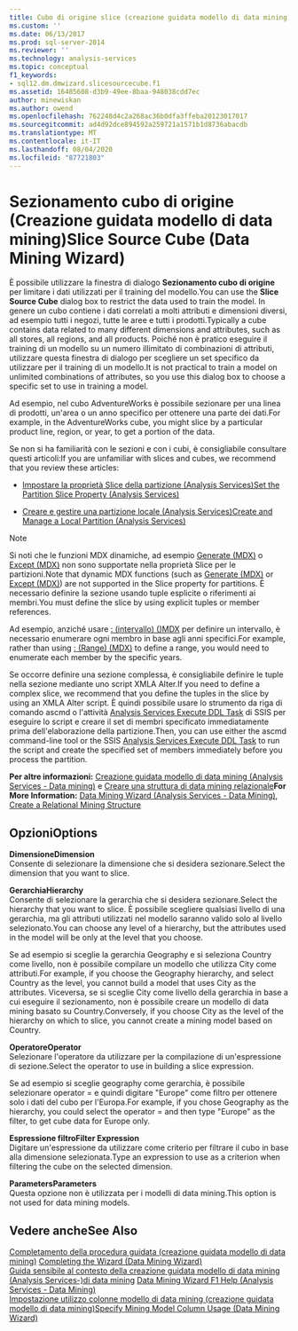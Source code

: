 ```yaml
---
title: Cubo di origine slice (creazione guidata modello di data mining) | Microsoft Docs
ms.custom: ''
ms.date: 06/13/2017
ms.prod: sql-server-2014
ms.reviewer: ''
ms.technology: analysis-services
ms.topic: conceptual
f1_keywords:
- sql12.dm.dmwizard.slicesourcecube.f1
ms.assetid: 16485608-d3b9-49ee-8baa-948038cdd7ec
author: minewiskan
ms.author: owend
ms.openlocfilehash: 762248d4c2a268ac36b0dfa3ffeba20123017017
ms.sourcegitcommit: ad4d92dce894592a259721a1571b1d8736abacdb
ms.translationtype: MT
ms.contentlocale: it-IT
ms.lasthandoff: 08/04/2020
ms.locfileid: "87721803"
---
```

# <a name="slice-source-cube-data-mining-wizard"></a><span data-ttu-id="fff4a-102">Sezionamento cubo di origine (Creazione guidata modello di data mining)</span><span class="sxs-lookup"><span data-stu-id="fff4a-102">Slice Source Cube (Data Mining Wizard)</span></span>
  <span data-ttu-id="fff4a-103">È possibile utilizzare la finestra di dialogo **Sezionamento cubo di origine** per limitare i dati utilizzati per il training del modello.</span><span class="sxs-lookup"><span data-stu-id="fff4a-103">You can use the **Slice Source Cube** dialog box to restrict the data used to train the model.</span></span> <span data-ttu-id="fff4a-104">In genere un cubo contiene i dati correlati a molti attributi e dimensioni diversi, ad esempio tutti i negozi, tutte le aree e tutti i prodotti.</span><span class="sxs-lookup"><span data-stu-id="fff4a-104">Typically a cube contains data related to many different dimensions and attributes, such as all stores, all regions, and all products.</span></span> <span data-ttu-id="fff4a-105">Poiché non è pratico eseguire il training di un modello su un numero illimitato di combinazioni di attributi, utilizzare questa finestra di dialogo per scegliere un set specifico da utilizzare per il training di un modello.</span><span class="sxs-lookup"><span data-stu-id="fff4a-105">It is not practical to train a model on unlimited combinations of attributes, so you use this dialog box to choose a specific set to use in training a model.</span></span>  
  
 <span data-ttu-id="fff4a-106">Ad esempio, nel cubo AdventureWorks è possibile sezionare per una linea di prodotti, un'area o un anno specifico per ottenere una parte dei dati.</span><span class="sxs-lookup"><span data-stu-id="fff4a-106">For example, in the AdventureWorks cube, you might slice by a particular product line, region, or year, to get a portion of the data.</span></span>  
  
 <span data-ttu-id="fff4a-107">Se non si ha familiarità con le sezioni e con i cubi, è consigliabile consultare questi articoli:</span><span class="sxs-lookup"><span data-stu-id="fff4a-107">If you are unfamiliar with slices and cubes, we recommend that you review these articles:</span></span>  
  
-   [<span data-ttu-id="fff4a-108">Impostare la proprietà Slice della partizione &#40;Analysis Services&#41;</span><span class="sxs-lookup"><span data-stu-id="fff4a-108">Set the Partition Slice Property &#40;Analysis Services&#41;</span></span>](multidimensional-models/set-the-partition-slice-property-analysis-services.md)  
  
-   [<span data-ttu-id="fff4a-109">Creare e gestire una partizione locale &#40;Analysis Services&#41;</span><span class="sxs-lookup"><span data-stu-id="fff4a-109">Create and Manage a Local Partition &#40;Analysis Services&#41;</span></span>](multidimensional-models/create-and-manage-a-local-partition-analysis-services.md)  
  
> [!NOTE]  
>  <span data-ttu-id="fff4a-110">Si noti che le funzioni MDX dinamiche, ad esempio [Generate &#40;MDX&#41;](/sql/mdx/generate-mdx) o [Except &#40;MDX&#41;](/sql/mdx/except-mdx-function) non sono supportate nella proprietà Slice per le partizioni.</span><span class="sxs-lookup"><span data-stu-id="fff4a-110">Note that dynamic MDX functions (such as [Generate &#40;MDX&#41;](/sql/mdx/generate-mdx) or [Except &#40;MDX&#41;](/sql/mdx/except-mdx-function)) are not supported in the Slice property for partitions.</span></span> <span data-ttu-id="fff4a-111">È necessario definire la sezione usando tuple esplicite o riferimenti ai membri.</span><span class="sxs-lookup"><span data-stu-id="fff4a-111">You must define the slice by using explicit tuples or member references.</span></span>  
>   
>  <span data-ttu-id="fff4a-112">Ad esempio, anziché usare [: &#40;intervallo&#41; &#40;&#41;MDX](/sql/mdx/range-mdx) per definire un intervallo, è necessario enumerare ogni membro in base agli anni specifici.</span><span class="sxs-lookup"><span data-stu-id="fff4a-112">For example, rather than using  [: &#40;Range&#41; &#40;MDX&#41;](/sql/mdx/range-mdx) to define a range, you would need to enumerate each member by the specific years.</span></span>  
>   
>  <span data-ttu-id="fff4a-113">Se occorre definire una sezione complessa, è consigliabile definire le tuple nella sezione mediante uno script XMLA Alter.</span><span class="sxs-lookup"><span data-stu-id="fff4a-113">If you need to define a complex slice, we recommend that you define the tuples in the slice by using an XMLA Alter script.</span></span> <span data-ttu-id="fff4a-114">È quindi possibile usare lo strumento da riga di comando ascmd o l'attività [Analysis Services Execute DDL Task](../integration-services/control-flow/analysis-services-execute-ddl-task.md) di SSIS per eseguire lo script e creare il set di membri specificato immediatamente prima dell'elaborazione della partizione.</span><span class="sxs-lookup"><span data-stu-id="fff4a-114">Then, you can use either the ascmd command-line tool or the SSIS [Analysis Services Execute DDL Task](../integration-services/control-flow/analysis-services-execute-ddl-task.md) to run the script and create the specified set of members immediately before you process the partition.</span></span>  
  
 <span data-ttu-id="fff4a-115">**Per altre informazioni:** [Creazione guidata modello di data mining &#40;Analysis Services - Data mining&#41;](data-mining/data-mining-wizard-analysis-services-data-mining.md) e [Creare una struttura di data mining relazionale](data-mining/create-a-relational-mining-structure.md)</span><span class="sxs-lookup"><span data-stu-id="fff4a-115">**For More Information:** [Data Mining Wizard &#40;Analysis Services - Data Mining&#41;](data-mining/data-mining-wizard-analysis-services-data-mining.md), [Create a Relational Mining Structure](data-mining/create-a-relational-mining-structure.md)</span></span>  
  
## <a name="options"></a><span data-ttu-id="fff4a-116">Opzioni</span><span class="sxs-lookup"><span data-stu-id="fff4a-116">Options</span></span>  
 <span data-ttu-id="fff4a-117">**Dimensione**</span><span class="sxs-lookup"><span data-stu-id="fff4a-117">**Dimension**</span></span>  
 <span data-ttu-id="fff4a-118">Consente di selezionare la dimensione che si desidera sezionare.</span><span class="sxs-lookup"><span data-stu-id="fff4a-118">Select the dimension that you want to slice.</span></span>  
  
 <span data-ttu-id="fff4a-119">**Gerarchia**</span><span class="sxs-lookup"><span data-stu-id="fff4a-119">**Hierarchy**</span></span>  
 <span data-ttu-id="fff4a-120">Consente di selezionare la gerarchia che si desidera sezionare.</span><span class="sxs-lookup"><span data-stu-id="fff4a-120">Select the hierarchy that you want to slice.</span></span> <span data-ttu-id="fff4a-121">È possibile scegliere qualsiasi livello di una gerarchia, ma gli attributi utilizzati nel modello saranno valido solo al livello selezionato.</span><span class="sxs-lookup"><span data-stu-id="fff4a-121">You can choose any level of a hierarchy, but the attributes used in the model will be only at the level that you choose.</span></span>  
  
 <span data-ttu-id="fff4a-122">Se ad esempio si sceglie la gerarchia Geography e si seleziona Country come livello, non è possibile compilare un modello che utilizza City come attributi.</span><span class="sxs-lookup"><span data-stu-id="fff4a-122">For example, if you choose the Geography hierarchy, and select Country as the level, you cannot build a model that uses City as the attributes.</span></span> <span data-ttu-id="fff4a-123">Viceversa, se si sceglie City come livello della gerarchia in base a cui eseguire il sezionamento, non è possibile creare un modello di data mining basato su Country.</span><span class="sxs-lookup"><span data-stu-id="fff4a-123">Conversely, if you choose City as the level of the hierarchy on which to slice, you cannot create a mining model based on Country.</span></span>  
  
 <span data-ttu-id="fff4a-124">**Operatore**</span><span class="sxs-lookup"><span data-stu-id="fff4a-124">**Operator**</span></span>  
 <span data-ttu-id="fff4a-125">Selezionare l'operatore da utilizzare per la compilazione di un'espressione di sezione.</span><span class="sxs-lookup"><span data-stu-id="fff4a-125">Select the operator to use in building a slice expression.</span></span>  
  
 <span data-ttu-id="fff4a-126">Se ad esempio si sceglie geography come gerarchia, è possibile selezionare operator = e quindi digitare "Europe" come filtro per ottenere solo i dati del cubo per l'Europa.</span><span class="sxs-lookup"><span data-stu-id="fff4a-126">For example, if you chose Geography as the hierarchy, you could select the operator = and then type "Europe" as the filter, to get cube data for Europe only.</span></span>  
  
 <span data-ttu-id="fff4a-127">**Espressione filtro**</span><span class="sxs-lookup"><span data-stu-id="fff4a-127">**Filter Expression**</span></span>  
 <span data-ttu-id="fff4a-128">Digitare un'espressione da utilizzare come criterio per filtrare il cubo in base alla dimensione selezionata.</span><span class="sxs-lookup"><span data-stu-id="fff4a-128">Type an expression to use as a criterion when filtering the cube on the selected dimension.</span></span>  
  
 <span data-ttu-id="fff4a-129">**Parameters**</span><span class="sxs-lookup"><span data-stu-id="fff4a-129">**Parameters**</span></span>  
 <span data-ttu-id="fff4a-130">Questa opzione non è utilizzata per i modelli di data mining.</span><span class="sxs-lookup"><span data-stu-id="fff4a-130">This option is not used for data mining models.</span></span>  
  
## <a name="see-also"></a><span data-ttu-id="fff4a-131">Vedere anche</span><span class="sxs-lookup"><span data-stu-id="fff4a-131">See Also</span></span>  
 <span data-ttu-id="fff4a-132">[Completamento della procedura guidata &#40;creazione guidata modello di data mining&#41;](completing-the-wizard-data-mining-wizard.md) </span><span class="sxs-lookup"><span data-stu-id="fff4a-132">[Completing the Wizard &#40;Data Mining Wizard&#41;](completing-the-wizard-data-mining-wizard.md) </span></span>  
 <span data-ttu-id="fff4a-133">[Guida sensibile al contesto della creazione guidata modello di data mining &#40;Analysis Services-&#41;di data mining](data-mining-wizard-f1-help-analysis-services-data-mining.md) </span><span class="sxs-lookup"><span data-stu-id="fff4a-133">[Data Mining Wizard F1 Help &#40;Analysis Services - Data Mining&#41;](data-mining-wizard-f1-help-analysis-services-data-mining.md) </span></span>  
 [<span data-ttu-id="fff4a-134">Impostazione utilizzo colonne modello di data mining &#40;creazione guidata modello di data mining&#41;</span><span class="sxs-lookup"><span data-stu-id="fff4a-134">Specify Mining Model Column Usage &#40;Data Mining Wizard&#41;</span></span>](specify-mining-model-column-usage-data-mining-wizard.md)  
  
  
